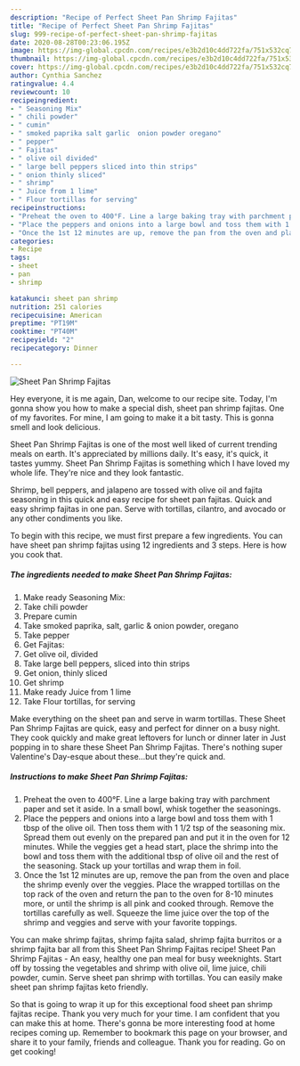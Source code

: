 ```yaml
---
description: "Recipe of Perfect Sheet Pan Shrimp Fajitas"
title: "Recipe of Perfect Sheet Pan Shrimp Fajitas"
slug: 999-recipe-of-perfect-sheet-pan-shrimp-fajitas
date: 2020-08-28T00:23:06.195Z
image: https://img-global.cpcdn.com/recipes/e3b2d10c4dd722fa/751x532cq70/sheet-pan-shrimp-fajitas-recipe-main-photo.jpg
thumbnail: https://img-global.cpcdn.com/recipes/e3b2d10c4dd722fa/751x532cq70/sheet-pan-shrimp-fajitas-recipe-main-photo.jpg
cover: https://img-global.cpcdn.com/recipes/e3b2d10c4dd722fa/751x532cq70/sheet-pan-shrimp-fajitas-recipe-main-photo.jpg
author: Cynthia Sanchez
ratingvalue: 4.4
reviewcount: 10
recipeingredient:
- " Seasoning Mix"
- " chili powder"
- " cumin"
- " smoked paprika salt garlic  onion powder oregano"
- " pepper"
- " Fajitas"
- " olive oil divided"
- " large bell peppers sliced into thin strips"
- " onion thinly sliced"
- " shrimp"
- " Juice from 1 lime"
- " Flour tortillas for serving"
recipeinstructions:
- "Preheat the oven to 400°F. Line a large baking tray with parchment paper and set it aside. In a small bowl, whisk together the seasonings."
- "Place the peppers and onions into a large bowl and toss them with 1 tbsp of the olive oil. Then toss them with 1 1/2 tsp of the seasoning mix. Spread them out evenly on the prepared pan and put it in the oven for 12 minutes. While the veggies get a head start, place the shrimp into the bowl and toss them with the additional tbsp of olive oil and the rest of the seasoning. Stack up your tortillas and wrap them in foil."
- "Once the 1st 12 minutes are up, remove the pan from the oven and place the shrimp evenly over the veggies. Place the wrapped tortillas on the top rack of the oven and return the pan to the oven for 8-10 minutes more, or until the shrimp is all pink and cooked through. Remove the tortillas carefully as well. Squeeze the lime juice over the top of the shrimp and veggies and serve with your favorite toppings."
categories:
- Recipe
tags:
- sheet
- pan
- shrimp

katakunci: sheet pan shrimp 
nutrition: 251 calories
recipecuisine: American
preptime: "PT19M"
cooktime: "PT40M"
recipeyield: "2"
recipecategory: Dinner

---
```



![Sheet Pan Shrimp Fajitas](https://img-global.cpcdn.com/recipes/e3b2d10c4dd722fa/751x532cq70/sheet-pan-shrimp-fajitas-recipe-main-photo.jpg)

Hey everyone, it is me again, Dan, welcome to our recipe site. Today, I'm gonna show you how to make a special dish, sheet pan shrimp fajitas. One of my favorites. For mine, I am going to make it a bit tasty. This is gonna smell and look delicious.

Sheet Pan Shrimp Fajitas is one of the most well liked of current trending meals on earth. It's appreciated by millions daily. It's easy, it's quick, it tastes yummy. Sheet Pan Shrimp Fajitas is something which I have loved my whole life. They're nice and they look fantastic.

Shrimp, bell peppers, and jalapeno are tossed with olive oil and fajita seasoning in this quick and easy recipe for sheet pan fajitas. Quick and easy shrimp fajitas in one pan. Serve with tortillas, cilantro, and avocado or any other condiments you like.


To begin with this recipe, we must first prepare a few ingredients. You can have sheet pan shrimp fajitas using 12 ingredients and 3 steps. Here is how you cook that.

<!--inarticleads1-->

##### The ingredients needed to make Sheet Pan Shrimp Fajitas:

1. Make ready  Seasoning Mix:
1. Take  chili powder
1. Prepare  cumin
1. Take  smoked paprika, salt, garlic &amp; onion powder, oregano
1. Take  pepper
1. Get  Fajitas:
1. Get  olive oil, divided
1. Take  large bell peppers, sliced into thin strips
1. Get  onion, thinly sliced
1. Get  shrimp
1. Make ready  Juice from 1 lime
1. Take  Flour tortillas, for serving


Make everything on the sheet pan and serve in warm tortillas. These Sheet Pan Shrimp Fajitas are quick, easy and perfect for dinner on a busy night. They cook quickly and make great leftovers for lunch or dinner later in Just popping in to share these Sheet Pan Shrimp Fajitas. There&#39;s nothing super Valentine&#39;s Day-esque about these…but they&#39;re quick and. 

<!--inarticleads2-->

##### Instructions to make Sheet Pan Shrimp Fajitas:

1. Preheat the oven to 400°F. Line a large baking tray with parchment paper and set it aside. In a small bowl, whisk together the seasonings.
1. Place the peppers and onions into a large bowl and toss them with 1 tbsp of the olive oil. Then toss them with 1 1/2 tsp of the seasoning mix. Spread them out evenly on the prepared pan and put it in the oven for 12 minutes. While the veggies get a head start, place the shrimp into the bowl and toss them with the additional tbsp of olive oil and the rest of the seasoning. Stack up your tortillas and wrap them in foil.
1. Once the 1st 12 minutes are up, remove the pan from the oven and place the shrimp evenly over the veggies. Place the wrapped tortillas on the top rack of the oven and return the pan to the oven for 8-10 minutes more, or until the shrimp is all pink and cooked through. Remove the tortillas carefully as well. Squeeze the lime juice over the top of the shrimp and veggies and serve with your favorite toppings.


You can make shrimp fajitas, shrimp fajita salad, shrimp fajita burritos or a shrimp fajita bar all from this Sheet Pan Shrimp Fajitas recipe! Sheet Pan Shrimp Fajitas - An easy, healthy one pan meal for busy weeknights. Start off by tossing the vegetables and shrimp with olive oil, lime juice, chili powder, cumin. Serve sheet pan shrimp with tortillas. You can easily make sheet pan shrimp fajitas keto friendly. 

So that is going to wrap it up for this exceptional food sheet pan shrimp fajitas recipe. Thank you very much for your time. I am confident that you can make this at home. There's gonna be more interesting food at home recipes coming up. Remember to bookmark this page on your browser, and share it to your family, friends and colleague. Thank you for reading. Go on get cooking!
